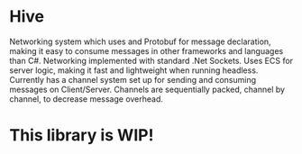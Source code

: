 # Hive

Networking system which uses and Protobuf for message declaration, making it easy to consume messages in other frameworks and languages than C#.
Networking implemented with standard .Net Sockets.
Uses ECS for server logic, making it fast and lightweight when running headless. 
Currently has a channel system set up for sending and consuming messages on Client/Server. Channels are sequentially packed, channel by channel, to decrease message overhead.

# This library is WIP!
